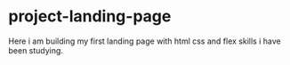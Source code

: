 # project-landing-page

Here i am building my first landing page with html css and flex skills i have been studying.